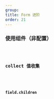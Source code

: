 ```yaml
---
group: 
title: Form 进阶
order: 21
---
```


### 使用组件（非配置）

<code src="./form-advanced/use-component.jsx" />

### collect 值收集

<code src="./form-advanced/value-collect.jsx" />


### field.children

<code src="./form-advanced/field-children.jsx" />
